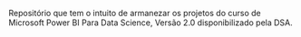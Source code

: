 Repositório que tem o intuito de armanezar os projetos do curso de Microsoft Power BI Para Data Science, Versão 2.0 disponibilizado pela DSA.

